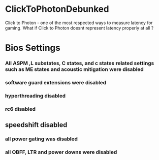 # ClickToPhotonDebunked
Click to Photon - one of the most respected ways to measure latency for gaming. What if Click to Photon doesnt represent latency properly at all ?






# Bios Settings 

### All ASPM ,L substates, C states, and c states related settings such as ME states and acoustic mitigation were disabled

### software guard extensions were disabled
### hyperthreading disabled 
### rc6 disabled
## speedshift disabled
### all power gating was disabled
### all OBFF, LTR and power downs were disabled
